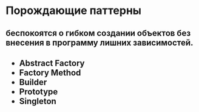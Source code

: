 <h1>Порождающие паттерны</h1>

<h2>беспокоятся о гибком создании объектов без внесения в программу лишних зависимостей.</h2>

<h2>


- Abstract Factory
- Factory Method
- Builder
- Prototype
- Singleton
</h2>